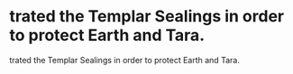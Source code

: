 # trated the Templar Sealings in order to protect Earth and Tara.

trated the Templar Sealings in order to protect Earth and Tara.